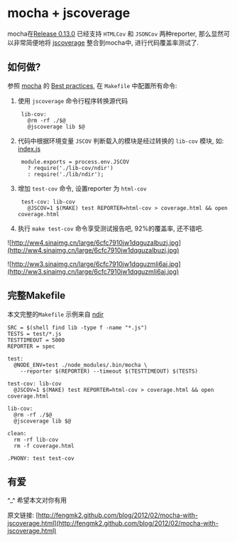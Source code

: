 # mocha + jscoverage

mocha在[Release 0.13.0](https://github.com/visionmedia/mocha/commit/6caeb30386e92b4a980074b535747319324dfe99) 已经支持 `HTMLCov` 和 `JSONCov` 两种reporter, 那么显然可以非常简便地将 [jscoverage](https://github.com/visionmedia/node-jscoverage) 整合到mocha中, 进行代码覆盖率测试了.

## 如何做?

参照 [mocha](http://visionmedia.github.com/mocha/) 的 [Best practices](http://visionmedia.github.com/mocha/), 在 `Makefile` 中配置所有命令:

1. 使用 `jscoverage` 命令行程序转换源代码

        lib-cov:
          @rm -rf ./$@
          @jscoverage lib $@

1. 代码中根据环境变量 `JSCOV` 判断载入的模块是经过转换的 `lib-cov` 模块, 如: [index.js](https://github.com/fengmk2/ndir/blob/master/index.js)

        module.exports = process.env.JSCOV 
          ? require('./lib-cov/ndir')
          : require('./lib/ndir');

1. 增加 `test-cov` 命令, 设置reporter 为 `html-cov`

        test-cov: lib-cov
          @JSCOV=1 $(MAKE) test REPORTER=html-cov > coverage.html && open coverage.html

1. 执行 `make test-cov` 命令享受测试报告吧, 92%的覆盖率, 还不错吧.

![http://ww4.sinaimg.cn/large/6cfc7910jw1dqguzalbuzj.jpg](http://ww4.sinaimg.cn/large/6cfc7910jw1dqguzalbuzj.jpg)

![http://ww3.sinaimg.cn/large/6cfc7910jw1dqguzmli6aj.jpg](http://ww3.sinaimg.cn/large/6cfc7910jw1dqguzmli6aj.jpg)

## 完整Makefile

本文完整的`Makefile` 示例来自 [ndir](https://github.com/fengmk2/ndir)

    SRC = $(shell find lib -type f -name "*.js")
    TESTS = test/*.js
    TESTTIMEOUT = 5000
    REPORTER = spec

    test:
      @NODE_ENV=test ./node_modules/.bin/mocha \
        --reporter $(REPORTER) --timeout $(TESTTIMEOUT) $(TESTS)

    test-cov: lib-cov
      @JSCOV=1 $(MAKE) test REPORTER=html-cov > coverage.html && open coverage.html

    lib-cov:
      @rm -rf ./$@
      @jscoverage lib $@

    clean:
      rm -rf lib-cov
      rm -f coverage.html

    .PHONY: test test-cov

## 有爱

^_^ 希望本文对你有用

原文链接: [http://fengmk2.github.com/blog/2012/02/mocha-with-jscoverage.html](http://fengmk2.github.com/blog/2012/02/mocha-with-jscoverage.html)